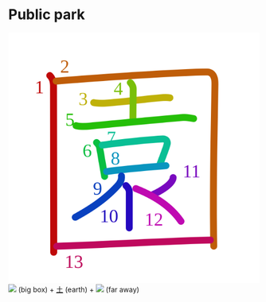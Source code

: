 # Public park
![園](../kanji-colorize/5712.svg)
![](http://www.kanjidamage.com/assets/radsmall/box-16826d5946d15d36e7dd5e7c225739103c6bc96ac7ea022e07b3ddbe7a4e32fb.jpg) (big box) + [土](土.md) (earth) + ![](http://www.kanjidamage.com/assets/radsmall/far-65ca89054a1474ae4598a6d0b96ec5299a8a83c4e6871657a510b65d5e0d53b0.jpg) (far away)
